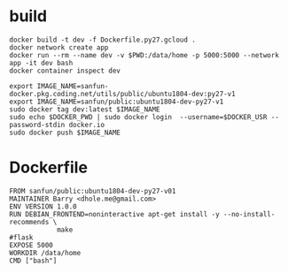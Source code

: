 # build
    
    docker build -t dev -f Dockerfile.py27.gcloud .
    docker network create app
    docker run --rm --name dev -v $PWD:/data/home -p 5000:5000 --network app -it dev bash
    docker container inspect dev
    
    export IMAGE_NAME=sanfun-docker.pkg.coding.net/utils/public/ubuntu1804-dev:py27-v1
    export IMAGE_NAME=sanfun/public:ubuntu1804-dev-py27-v1
    sudo docker tag dev:latest $IMAGE_NAME
    sudo echo $DOCKER_PWD | sudo docker login  --username=$DOCKER_USR --password-stdin docker.io
    sudo docker push $IMAGE_NAME
    

# Dockerfile

    FROM sanfun/public:ubuntu1804-dev-py27-v01
    MAINTAINER Barry <dhole.me@gmail.com>
    ENV VERSION 1.0.0
    RUN DEBIAN_FRONTEND=noninteractive apt-get install -y --no-install-recommends \
                make
    #flask
    EXPOSE 5000
    WORKDIR /data/home
    CMD ["bash"]
